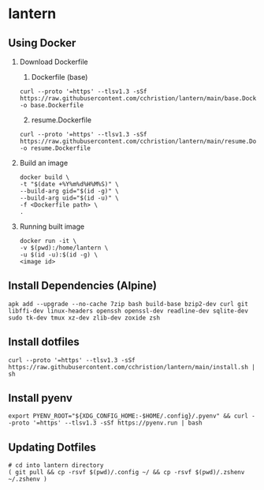 # lantern

## Using Docker

1. Download Dockerfile
    1. Dockerfile (base)
    ```shell
    curl --proto '=https' --tlsv1.3 -sSf https://raw.githubusercontent.com/cchristion/lantern/main/base.Dockerfile -o base.Dockerfile
    ```
    2. resume.Dockerfile
    ```shell
    curl --proto '=https' --tlsv1.3 -sSf https://raw.githubusercontent.com/cchristion/lantern/main/resume.Dockerfile -o resume.Dockerfile
    ```

2. Build an image
    ```shell
    docker build \
    -t "$(date +%Y%m%d%H%M%S)" \
    --build-arg gid="$(id -g)" \
    --build-arg uid="$(id -u)" \
    -f <Dockerfile path> \
    .
    ```

3. Running built image
    ```shell
    docker run -it \
    -v $(pwd):/home/lantern \
    -u $(id -u):$(id -g) \
    <image id>
    ```

## Install Dependencies (Alpine)
```shell
apk add --upgrade --no-cache 7zip bash build-base bzip2-dev curl git libffi-dev linux-headers openssh openssl-dev readline-dev sqlite-dev sudo tk-dev tmux xz-dev zlib-dev zoxide zsh
```

## Install dotfiles
```shell
curl --proto '=https' --tlsv1.3 -sSf https://raw.githubusercontent.com/cchristion/lantern/main/install.sh | sh
```

## Install pyenv
```shell
export PYENV_ROOT="${XDG_CONFIG_HOME:-$HOME/.config}/.pyenv" && curl --proto '=https' --tlsv1.3 -sSf https://pyenv.run | bash
```

## Updating Dotfiles
```shell
# cd into lantern directory
( git pull && cp -rsvf $(pwd)/.config ~/ && cp -rsvf $(pwd)/.zshenv ~/.zshenv )
```
